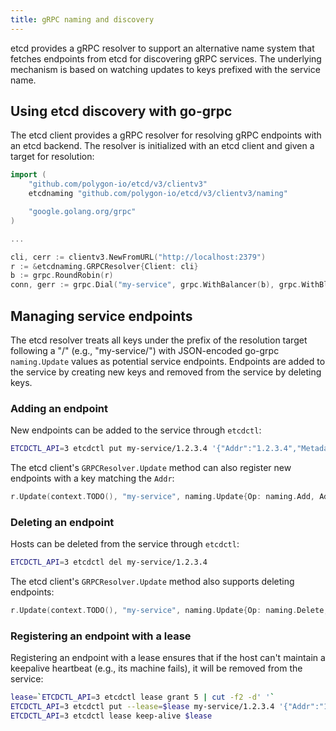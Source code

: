 ```yaml
---
title: gRPC naming and discovery
---
```


etcd provides a gRPC resolver to support an alternative name system that fetches endpoints from etcd for discovering gRPC services. The underlying mechanism is based on watching updates to keys prefixed with the service name.

## Using etcd discovery with go-grpc

The etcd client provides a gRPC resolver for resolving gRPC endpoints with an etcd backend. The resolver is initialized with an etcd client and given a target for resolution:

```go
import (
	"github.com/polygon-io/etcd/v3/clientv3"
	etcdnaming "github.com/polygon-io/etcd/v3/clientv3/naming"

	"google.golang.org/grpc"
)

...

cli, cerr := clientv3.NewFromURL("http://localhost:2379")
r := &etcdnaming.GRPCResolver{Client: cli}
b := grpc.RoundRobin(r)
conn, gerr := grpc.Dial("my-service", grpc.WithBalancer(b), grpc.WithBlock(), ...)
```

## Managing service endpoints

The etcd resolver treats all keys under the prefix of the resolution target following a "/" (e.g., "my-service/") with JSON-encoded go-grpc `naming.Update` values as potential service endpoints. Endpoints are added to the service by creating new keys and removed from the service by deleting keys.

### Adding an endpoint

New endpoints can be added to the service through `etcdctl`:

```sh
ETCDCTL_API=3 etcdctl put my-service/1.2.3.4 '{"Addr":"1.2.3.4","Metadata":"..."}'
```

The etcd client's `GRPCResolver.Update` method can also register new endpoints with a key matching the `Addr`:

```go
r.Update(context.TODO(), "my-service", naming.Update{Op: naming.Add, Addr: "1.2.3.4", Metadata: "..."})
```

### Deleting an endpoint

Hosts can be deleted from the service through `etcdctl`:

```sh
ETCDCTL_API=3 etcdctl del my-service/1.2.3.4
```

The etcd client's `GRPCResolver.Update` method also supports deleting endpoints:

```go
r.Update(context.TODO(), "my-service", naming.Update{Op: naming.Delete, Addr: "1.2.3.4"})
```

### Registering an endpoint with a lease

Registering an endpoint with a lease ensures that if the host can't maintain a keepalive heartbeat (e.g., its machine fails), it will be removed from the service:

```sh
lease=`ETCDCTL_API=3 etcdctl lease grant 5 | cut -f2 -d' '`
ETCDCTL_API=3 etcdctl put --lease=$lease my-service/1.2.3.4 '{"Addr":"1.2.3.4","Metadata":"..."}'
ETCDCTL_API=3 etcdctl lease keep-alive $lease
```
